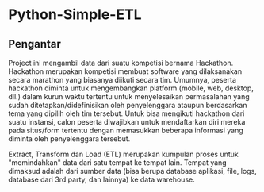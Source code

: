 # Python-Simple-ETL
## Pengantar
Project ini mengambil data dari suatu kompetisi bernama Hackathon. Hackathon merupakan kompetisi membuat software yang dilaksanakan secara marathon yang biasanya diikuti secara tim. Umumnya, peserta hackathon diminta untuk mengembangkan platform (mobile, web, desktop, dll.) dalam kurun waktu tertentu untuk menyelesaikan permasalahan yang sudah ditetapkan/didefinisikan oleh penyelenggara ataupun berdasarkan tema yang dipilih oleh tim tersebut. Untuk bisa mengikuti hackathon dari suatu instansi, calon peserta diwajibkan untuk mendaftarkan diri mereka pada situs/form tertentu dengan memasukkan beberapa informasi yang diminta oleh penyelenggara tersebut.

Extract, Transform dan Load (ETL) merupakan kumpulan proses untuk "memindahkan" data dari satu tempat ke tempat lain.
Tempat yang dimaksud adalah dari sumber data (bisa berupa database aplikasi, file, logs, database dari 3rd party, dan lainnya) ke data warehouse.
